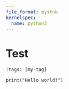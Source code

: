 ```yaml
---
file_format: mystnb
kernelspec:
  name: python3
---
```


Test
====

```{code-cell}
:tags: [my-tag]

print("Hello world!")
```